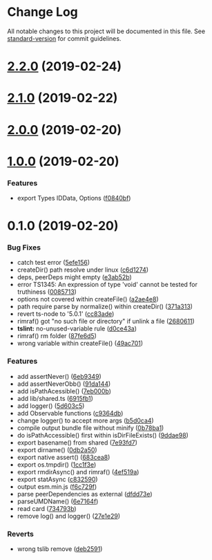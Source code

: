 # Change Log

All notable changes to this project will be documented in this file. See [standard-version](https://github.com/conventional-changelog/standard-version) for commit guidelines.

# [2.2.0](https://github.com/waitingsong/node-idcard-reader-bp8903/compare/v2.1.0...v2.2.0) (2019-02-24)



<a name="2.1.0"></a>
# [2.1.0](https://github.com/waitingsong/node-idcard-reader-bp8903/compare/v2.0.0...v2.1.0) (2019-02-22)



<a name="2.0.0"></a>
# [2.0.0](https://github.com/waitingsong/node-idcard-reader-bp8903/compare/v1.0.0...v2.0.0) (2019-02-20)



<a name="1.0.0"></a>
# [1.0.0](https://github.com/waitingsong/node-idcard-reader-bp8903/compare/v0.1.0...v1.0.0) (2019-02-20)


### Features

* export Types IDData, Options ([f0840bf](https://github.com/waitingsong/node-idcard-reader-bp8903/commit/f0840bf))



<a name="0.1.0"></a>
# 0.1.0 (2019-02-20)


### Bug Fixes

* catch test error ([5efe156](https://github.com/waitingsong/node-idcard-reader-bp8903/commit/5efe156))
* createDir() path resolve under linux ([c6d1274](https://github.com/waitingsong/node-idcard-reader-bp8903/commit/c6d1274))
* deps, peerDeps might empty ([e3ab52b](https://github.com/waitingsong/node-idcard-reader-bp8903/commit/e3ab52b))
* error TS1345: An expression of type 'void' cannot be tested for truthiness ([0085713](https://github.com/waitingsong/node-idcard-reader-bp8903/commit/0085713))
* options not covered within createFile() ([a2ae4e8](https://github.com/waitingsong/node-idcard-reader-bp8903/commit/a2ae4e8))
* path require parse by normalize() within createDir() ([371a313](https://github.com/waitingsong/node-idcard-reader-bp8903/commit/371a313))
* revert ts-node to '5.0.1' ([cc83ade](https://github.com/waitingsong/node-idcard-reader-bp8903/commit/cc83ade))
* rimraf() got "no such file or directory" if unlink a file ([2680611](https://github.com/waitingsong/node-idcard-reader-bp8903/commit/2680611))
* **tslint:** no-unused-variable rule ([d0ce43a](https://github.com/waitingsong/node-idcard-reader-bp8903/commit/d0ce43a))
* rimraf() rm folder ([87fe6d5](https://github.com/waitingsong/node-idcard-reader-bp8903/commit/87fe6d5))
* wrong variable within createFile() ([49ac701](https://github.com/waitingsong/node-idcard-reader-bp8903/commit/49ac701))


### Features

* add assertNever() ([6eb9349](https://github.com/waitingsong/node-idcard-reader-bp8903/commit/6eb9349))
* add assertNeverObb() ([91da144](https://github.com/waitingsong/node-idcard-reader-bp8903/commit/91da144))
* add isPathAcessible() ([7eb000b](https://github.com/waitingsong/node-idcard-reader-bp8903/commit/7eb000b))
* add lib/shared.ts ([6915fb1](https://github.com/waitingsong/node-idcard-reader-bp8903/commit/6915fb1))
* add logger() ([5d603c5](https://github.com/waitingsong/node-idcard-reader-bp8903/commit/5d603c5))
* add Observable functions ([c9364db](https://github.com/waitingsong/node-idcard-reader-bp8903/commit/c9364db))
* change logger() to accept more args ([b5d0ca4](https://github.com/waitingsong/node-idcard-reader-bp8903/commit/b5d0ca4))
* compile output bundle file without minify ([0b78ba1](https://github.com/waitingsong/node-idcard-reader-bp8903/commit/0b78ba1))
* do isPathAccessible() first within isDirFileExists() ([9ddae98](https://github.com/waitingsong/node-idcard-reader-bp8903/commit/9ddae98))
* export basename() from shared ([7e93fd7](https://github.com/waitingsong/node-idcard-reader-bp8903/commit/7e93fd7))
* export dirname() ([0db2a50](https://github.com/waitingsong/node-idcard-reader-bp8903/commit/0db2a50))
* export native assert() ([683cea8](https://github.com/waitingsong/node-idcard-reader-bp8903/commit/683cea8))
* export os.tmpdir() ([1cc1f3e](https://github.com/waitingsong/node-idcard-reader-bp8903/commit/1cc1f3e))
* export rmdirAsync() and rimraf() ([4ef519a](https://github.com/waitingsong/node-idcard-reader-bp8903/commit/4ef519a))
* export statAsync ([c832590](https://github.com/waitingsong/node-idcard-reader-bp8903/commit/c832590))
* output esm.min.js ([f6c729f](https://github.com/waitingsong/node-idcard-reader-bp8903/commit/f6c729f))
* parse peerDependencies as external ([dfdd73e](https://github.com/waitingsong/node-idcard-reader-bp8903/commit/dfdd73e))
* parseUMDName() ([6e7164f](https://github.com/waitingsong/node-idcard-reader-bp8903/commit/6e7164f))
* read card ([734793b](https://github.com/waitingsong/node-idcard-reader-bp8903/commit/734793b))
* remove log() and logger() ([27e1e29](https://github.com/waitingsong/node-idcard-reader-bp8903/commit/27e1e29))


### Reverts

* wrong tslib remove ([deb2591](https://github.com/waitingsong/node-idcard-reader-bp8903/commit/deb2591))
